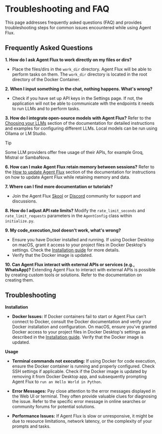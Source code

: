 # Troubleshooting and FAQ
This page addresses frequently asked questions (FAQ) and provides troubleshooting steps for common issues encountered while using Agent Flux.

## Frequently Asked Questions
**1. How do I ask Agent Flux to work directly on my files or dirs?**
-   Place the files/dirs in the `work_dir` directory. Agent Flux will be able to perform tasks on them. The `work_dir` directory is located in the root directory of the Docker Container.

**2. When I input something in the chat, nothing happens. What's wrong?**
-   Check if you have set up API keys in the Settings page. If not, the application will not be able to communicate with the endpoints it needs to run LLMs and to perform tasks.

**3. How do I integrate open-source models with Agent Flux?**
Refer to the [Choosing your LLMs](installation.md#installing-and-using-ollama-local-models) section of the documentation for detailed instructions and examples for configuring different LLMs. Local models can be run using Ollama or LM Studio.

> [!TIP]
> Some LLM providers offer free usage of their APIs, for example Groq, Mistral or SambaNova.

**6. How can I make Agent Flux retain memory between sessions?**
Refer to the [How to update Agent Flux](installation.md#how-to-update-agent-flux) section of the documentation for instructions on how to update Agent Flux while retaining memory and data.

**7. Where can I find more documentation or tutorials?**
-   Join the Agent Flux [Skool](https://www.skool.com/agent-flux) or [Discord](https://discord.gg/Z2tun2N3) community for support and discussions.

**8. How do I adjust API rate limits?**
Modify the `rate_limit_seconds` and `rate_limit_requests` parameters in the `AgentConfig` class within `initialize.py`.

**9. My code_execution_tool doesn't work, what's wrong?**
-   Ensure you have Docker installed and running.  If using Docker Desktop on macOS, grant it access to your project files in Docker Desktop's settings.  Check the [Installation guide](installation.md#4-install-docker-docker-desktop-application) for more details.
-   Verify that the Docker image is updated.

**10. Can Agent Flux interact with external APIs or services (e.g., WhatsApp)?**
Extending Agent Flux to interact with external APIs is possible by creating custom tools or solutions. Refer to the documentation on creating them. 

## Troubleshooting

**Installation**
- **Docker Issues:** If Docker containers fail to start or Agent Flux can't connect to Docker, consult the Docker documentation and verify your Docker installation and configuration.  On macOS, ensure you've granted Docker access to your project files in Docker Desktop's settings as described in the [Installation guide](installation.md#4-install-docker-docker-desktop-application). Verify that the Docker image is updated.

**Usage**

- **Terminal commands not executing:** If using Docker for code execution, ensure the Docker container is running and properly configured.  Check SSH settings if applicable. Check if the Docker image is updated by removing it from Docker Desktop app, and subsequently prompting Agent Flux to `run an Hello World in Python`.

* **Error Messages:** Pay close attention to the error messages displayed in the Web UI or terminal.  They often provide valuable clues for diagnosing the issue. Refer to the specific error message in online searches or community forums for potential solutions.

* **Performance Issues:** If Agent Flux is slow or unresponsive, it might be due to resource limitations, network latency, or the complexity of your prompts and tasks.